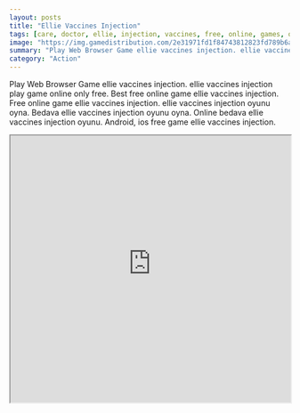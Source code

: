 ```yaml
---
layout: posts
title: "Ellie Vaccines Injection"
tags: [care, doctor, ellie, injection, vaccines, free, online, games, oyna, game, free, games, play, play, games]
image: "https://img.gamedistribution.com/2e31971fd1f84743812823fd789b6a21.jpg"
summary: "Play Web Browser Game ellie vaccines injection. ellie vaccines injection play game online only free. Best free online game ellie vaccines injection. Free online game ellie vaccines injection. ellie vaccines injection oyunu oyna. Bedava ellie vaccines injection oyunu oyna. Online bedava ellie vaccines injection oyunu. Android, ios free game ellie vaccines injection."
category: "Action"
---
```


Play Web Browser Game ellie vaccines injection. ellie vaccines injection play game online only free. Best free online game ellie vaccines injection. Free online game ellie vaccines injection. ellie vaccines injection oyunu oyna. Bedava ellie vaccines injection oyunu oyna. Online bedava ellie vaccines injection oyunu. Android, ios free game ellie vaccines injection.

<iframe width="100%" height="480px;" src="https://html5.gamedistribution.com/2e31971fd1f84743812823fd789b6a21/"></iframe>